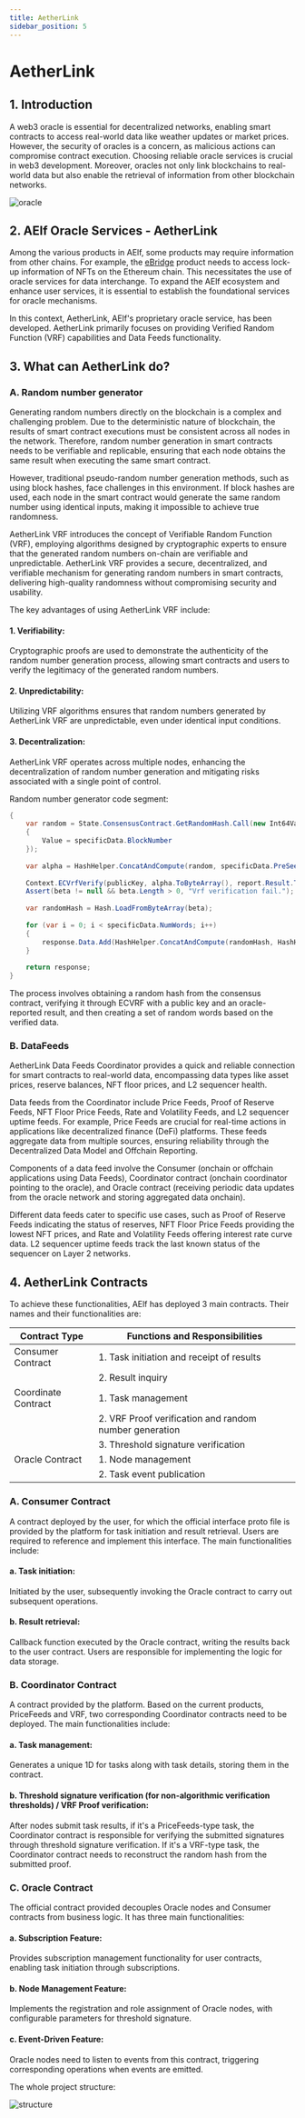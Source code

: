 ```yaml
---
title: AetherLink
sidebar_position: 5
---
```


# AetherLink

## 1. Introduction

A web3 oracle is essential for decentralized networks, enabling smart contracts to access real-world data like weather 
updates or market prices. However, the security of oracles is a concern, as malicious actions can compromise contract 
execution. Choosing reliable oracle services is crucial in web3 development. Moreover, oracles not only link blockchains 
to real-world data but also enable the retrieval of information from other blockchain networks.

![oracle](oracle.png)

## 2. AElf Oracle Services - AetherLink

Among the various products in AElf, some products may require information from other chains. For example, the [eBridge](https://ebridge.exchange/) 
product needs to access lock-up information of NFTs on the Ethereum chain. This necessitates the use of oracle services 
for data interchange. To expand the AElf ecosystem and enhance user services, it is essential to establish the 
foundational services for oracle mechanisms.

In this context, AetherLink, AElf's proprietary oracle service, has been developed. AetherLink primarily focuses on 
providing Verified Random Function (VRF) capabilities and Data Feeds functionality.

## 3. What can AetherLink do?

### A. Random number generator

Generating random numbers directly on the blockchain is a complex and challenging problem. Due to the deterministic 
nature of blockchain, the results of smart contract executions must be consistent across all nodes in the network. 
Therefore, random number generation in smart contracts needs to be verifiable and replicable, ensuring that each node 
obtains the same result when executing the same smart contract.

However, traditional pseudo-random number generation methods, such as using block hashes, face challenges in this 
environment. If block hashes are used, each node in the smart contract would generate the same random number using 
identical inputs, making it impossible to achieve true randomness.

AetherLink VRF introduces the concept of Verifiable Random Function (VRF), employing algorithms designed by 
cryptographic experts to ensure that the generated random numbers on-chain are verifiable and unpredictable. AetherLink 
VRF provides a secure, decentralized, and verifiable mechanism for generating random numbers in smart contracts, 
delivering high-quality randomness without compromising security and usability.

The key advantages of using AetherLink VRF include:

#### 1. Verifiability: 
Cryptographic proofs are used to demonstrate the authenticity of the random number generation process, allowing smart 
contracts and users to verify the legitimacy of the generated random numbers.

#### 2. Unpredictability: 
Utilizing VRF algorithms ensures that random numbers generated by AetherLink VRF are unpredictable, even under identical
input conditions.

#### 3. Decentralization: 
AetherLink VRF operates across multiple nodes, enhancing the decentralization of random number generation and mitigating
risks associated with a single point of control.

Random number generator code segment:

```csharp
{
    var random = State.ConsensusContract.GetRandomHash.Call(new Int64Value
    {
        Value = specificData.BlockNumber
    });
    
    var alpha = HashHelper.ConcatAndCompute(random, specificData.PreSeed);
    
    Context.ECVrfVerify(publicKey, alpha.ToByteArray(), report.Result.ToByteArray(), out var beta);
    Assert(beta != null && beta.Length > 0, "Vrf verification fail.");
    
    var randomHash = Hash.LoadFromByteArray(beta);
    
    for (var i = 0; i < specificData.NumWords; i++)
    {
        response.Data.Add(HashHelper.ConcatAndCompute(randomHash, HashHelper.ComputeFrom(i)));
    }
    
    return response;
}
```

The process involves obtaining a random hash from the consensus contract, verifying it through ECVRF with a public key 
and an oracle-reported result, and then creating a set of random words based on the verified data. 

### B. DataFeeds

AetherLink Data Feeds Coordinator provides a quick and reliable connection for smart contracts to real-world data, 
encompassing data types like asset prices, reserve balances, NFT floor prices, and L2 sequencer health.

Data feeds from the Coordinator include Price Feeds, Proof of Reserve Feeds, NFT Floor Price Feeds, Rate and Volatility 
Feeds, and L2 sequencer uptime feeds. For example, Price Feeds are crucial for real-time actions in applications like 
decentralized finance (DeFi) platforms. These feeds aggregate data from multiple sources, ensuring reliability through 
the Decentralized Data Model and Offchain Reporting.

Components of a data feed involve the Consumer (onchain or offchain applications using Data Feeds), Coordinator contract
(onchain coordinator pointing to the oracle), and Oracle contract (receiving periodic data updates from the oracle 
network and storing aggregated data onchain).

Different data feeds cater to specific use cases, such as Proof of Reserve Feeds indicating the status of reserves, NFT 
Floor Price Feeds providing the lowest NFT prices, and Rate and Volatility Feeds offering interest rate curve data. L2 
sequencer uptime feeds track the last known status of the sequencer on Layer 2 networks.

## 4. AetherLink Contracts

To achieve these functionalities, AElf has deployed 3 main contracts. Their names and their functionalities are:

| Contract Type     | Functions and Responsibilities                        |
|-------------------|-------------------------------------------------------|
| Consumer Contract  | 1. Task initiation and receipt of results             |
|                   | 2. Result inquiry                                     |
| Coordinate Contract| 1. Task management                                    |
|                   | 2. VRF Proof verification and random number generation|
|                   | 3. Threshold signature verification                   |
| Oracle Contract    | 1. Node management                                    |
|                   | 2. Task event publication                            |

### A. Consumer Contract

A contract deployed by the user, for which the official interface proto file is provided by the platform for task 
initiation and result retrieval. Users are required to reference and implement this interface. The main functionalities 
include:

#### a. Task initiation:

Initiated by the user, subsequently invoking the Oracle contract to carry out subsequent operations.

#### b. Result retrieval:

Callback function executed by the Oracle contract, writing the results back to the user contract. Users are responsible 
for implementing the logic for data storage.

### B. Coordinator Contract

A contract provided by the platform. Based on the current products, PriceFeeds and VRF, two corresponding Coordinator 
contracts need to be deployed. The main functionalities include:

#### a. Task management:

Generates a unique 1D for tasks along with task details, storing them in the contract.

#### b. Threshold signature verification (for non-algorithmic verification thresholds) / VRF Proof verification:

After nodes submit task results, if it's a PriceFeeds-type task, the Coordinator contract is responsible for verifying 
the submitted signatures through threshold signature verification. If it's a VRF-type task, the Coordinator contract 
needs to reconstruct the random hash from the submitted proof.

### C. Oracle Contract

The official contract provided decouples Oracle nodes and Consumer contracts from business logic. It has three main 
functionalities:

#### a. Subscription Feature:

Provides subscription management functionality for user contracts, enabling task initiation through subscriptions.

#### b. Node Management Feature:

Implements the registration and role assignment of Oracle nodes, with configurable parameters for threshold signature.

#### c. Event-Driven Feature:

Oracle nodes need to listen to events from this contract, triggering corresponding operations when events are emitted.

The whole project structure:

![structure](AetherLinkStructure.png)